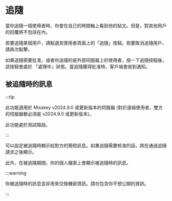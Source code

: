 # 追隨

當你追隨一個使用者時，你會在自己的時間軸上看到他的貼文。但是，對其他用戶的回覆將不包括在內。

若要追隨某個用戶，請點選其使用者頁面上的「追隨」按鈕。若要取消追隨用戶，請再次點擊。

如果追隨需要批准，或者你追隨的是外部伺服器上的使用者，按一下追隨按鈕後，該按鈕會處於 「處理中」狀態。當追隨獲得批准時，客戶端會收到通知。

## 被追隨時的訊息

:::tip

此功能適用於 Misskey v2024.9.0 或更新版本的伺服器 (對於遠端使用者，雙方的伺服器都必須是 v2024.9.0 或更新版本)。

此功能處於測試階段。

:::

可以設定被追隨時顯示給對方的簡短訊息。如果追隨需要核准的話，將在通過追隨請求之後顯示。

此外，在被追隨期間，你的個人檔案上會顯示被追隨時的訊息。

:::warning

你被追隨時的訊息並非用來交換機密資訊。請勿包含你不想公開的資訊。

:::
